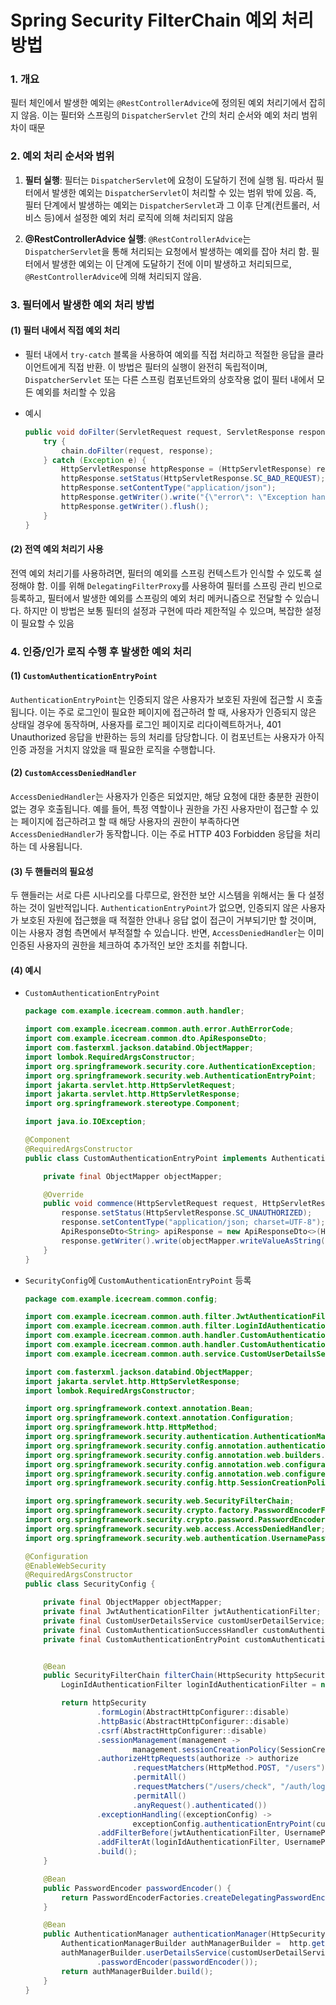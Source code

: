 # Spring Security FilterChain 예외 처리 방법

### 1. 개요

필터 체인에서 발생한 예외는 `@RestControllerAdvice`에 정의된 예외 처리기에서 잡히지 않음. 이는 필터와 스프링의 `DispatcherServlet` 간의 처리 순서와 예외 처리 범위 차이 때문

### 2. 예외 처리 순서와 범위
1. **필터 실행**: 필터는 `DispatcherServlet`에 요청이 도달하기 전에 실행 됨. 따라서 필터에서 발생한 예외는 `DispatcherServlet`이 처리할 수 있는 범위 밖에 있음. 즉, 필터 단계에서 발생하는 예외는 `DispatcherServlet`과 그 이후 단계(컨트롤러, 서비스 등)에서 설정한 예외 처리 로직에 의해 처리되지 않음

2. **@RestControllerAdvice 실행**: `@RestControllerAdvice`는 `DispatcherServlet`을 통해 처리되는 요청에서 발생하는 예외를 잡아 처리 함. 필터에서 발생한 예외는 이 단계에 도달하기 전에 이미 발생하고 처리되므로, `@RestControllerAdvice`에 의해 처리되지 않음.

### 3. 필터에서 발생한 예외 처리 방법

#### (1) 필터 내에서 직접 예외 처리

- 필터 내에서 `try-catch` 블록을 사용하여 예외를 직접 처리하고 적절한 응답을 클라이언트에게 직접 반환. 이 방법은 필터의 실행이 완전히 독립적이며, `DispatcherServlet` 또는 다른 스프링 컴포넌트와의 상호작용 없이 필터 내에서 모든 예외를 처리할 수 있음

- 예시

  ```java
  public void doFilter(ServletRequest request, ServletResponse response, FilterChain chain) throws IOException, ServletException {
      try {
          chain.doFilter(request, response);
      } catch (Exception e) {
          HttpServletResponse httpResponse = (HttpServletResponse) response;
          httpResponse.setStatus(HttpServletResponse.SC_BAD_REQUEST);
          httpResponse.setContentType("application/json");
          httpResponse.getWriter().write("{\"error\": \"Exception handled in filter: " + e.getMessage() + "\"}");
          httpResponse.getWriter().flush();
      }
  }
  ```



#### (2) 전역 예외 처리기 사용

전역 예외 처리기를 사용하려면, 필터의 예외를 스프링 컨텍스트가 인식할 수 있도록 설정해야 함. 이를 위해 `DelegatingFilterProxy`를 사용하여 필터를 스프링 관리 빈으로 등록하고, 필터에서 발생한 예외를 스프링의 예외 처리 메커니즘으로 전달할 수 있습니다. 하지만 이 방법은 보통 필터의 설정과 구현에 따라 제한적일 수 있으며, 복잡한 설정이 필요할 수 있음



### 4. 인증/인가 로직 수행 후 발생한 예외 처리 

#### (1) `CustomAuthenticationEntryPoint`

`AuthenticationEntryPoint`는 인증되지 않은 사용자가 보호된 자원에 접근할 시 호출됩니다. 이는 주로 로그인이 필요한 페이지에 접근하려 할 때, 사용자가 인증되지 않은 상태일 경우에 동작하며, 사용자를 로그인 페이지로 리다이렉트하거나, 401 Unauthorized 응답을 반환하는 등의 처리를 담당합니다. 이 컴포넌트는 사용자가 아직 인증 과정을 거치지 않았을 때 필요한 로직을 수행합니다.

#### (2) `CustomAccessDeniedHandler`

`AccessDeniedHandler`는 사용자가 인증은 되었지만, 해당 요청에 대한 충분한 권한이 없는 경우 호출됩니다. 예를 들어, 특정 역할이나 권한을 가진 사용자만이 접근할 수 있는 페이지에 접근하려고 할 때 해당 사용자의 권한이 부족하다면 `AccessDeniedHandler`가 동작합니다. 이는 주로 HTTP 403 Forbidden 응답을 처리하는 데 사용됩니다.

#### (3) 두 핸들러의 필요성

두 핸들러는 서로 다른 시나리오를 다루므로, 완전한 보안 시스템을 위해서는 둘 다 설정하는 것이 일반적입니다. `AuthenticationEntryPoint`가 없으면, 인증되지 않은 사용자가 보호된 자원에 접근했을 때 적절한 안내나 응답 없이 접근이 거부되기만 할 것이며, 이는 사용자 경험 측면에서 부적절할 수 있습니다. 반면, `AccessDeniedHandler`는 이미 인증된 사용자의 권한을 체크하여 추가적인 보안 조치를 취합니다.

#### (4) 예시

- `CustomAuthenticationEntryPoint`

  ```java
  package com.example.icecream.common.auth.handler;
  
  import com.example.icecream.common.auth.error.AuthErrorCode;
  import com.example.icecream.common.dto.ApiResponseDto;
  import com.fasterxml.jackson.databind.ObjectMapper;
  import lombok.RequiredArgsConstructor;
  import org.springframework.security.core.AuthenticationException;
  import org.springframework.security.web.AuthenticationEntryPoint;
  import jakarta.servlet.http.HttpServletRequest;
  import jakarta.servlet.http.HttpServletResponse;
  import org.springframework.stereotype.Component;
  
  import java.io.IOException;
  
  @Component
  @RequiredArgsConstructor
  public class CustomAuthenticationEntryPoint implements AuthenticationEntryPoint {
  
      private final ObjectMapper objectMapper;
  
      @Override
      public void commence(HttpServletRequest request, HttpServletResponse response, AuthenticationException authException) throws IOException {
          response.setStatus(HttpServletResponse.SC_UNAUTHORIZED);
          response.setContentType("application/json; charset=UTF-8");
          ApiResponseDto<String> apiResponse = new ApiResponseDto<>(HttpServletResponse.SC_UNAUTHORIZED, AuthErrorCode.INVALID_TOKEN.getMessage(), null);
          response.getWriter().write(objectMapper.writeValueAsString(apiResponse));
      }
  }
  ```

- `SecurityConfig`에 `CustomAuthenticationEntryPoint` 등록

  ```java
  package com.example.icecream.common.config;
  
  import com.example.icecream.common.auth.filter.JwtAuthenticationFilter;
  import com.example.icecream.common.auth.filter.LoginIdAuthenticationFilter;
  import com.example.icecream.common.auth.handler.CustomAuthenticationEntryPoint;
  import com.example.icecream.common.auth.handler.CustomAuthenticationSuccessHandler;
  import com.example.icecream.common.auth.service.CustomUserDetailsService;
  
  import com.fasterxml.jackson.databind.ObjectMapper;
  import jakarta.servlet.http.HttpServletResponse;
  import lombok.RequiredArgsConstructor;
  
  import org.springframework.context.annotation.Bean;
  import org.springframework.context.annotation.Configuration;
  import org.springframework.http.HttpMethod;
  import org.springframework.security.authentication.AuthenticationManager;
  import org.springframework.security.config.annotation.authentication.builders.AuthenticationManagerBuilder;
  import org.springframework.security.config.annotation.web.builders.HttpSecurity;
  import org.springframework.security.config.annotation.web.configuration.EnableWebSecurity;
  import org.springframework.security.config.annotation.web.configurers.AbstractHttpConfigurer;
  import org.springframework.security.config.http.SessionCreationPolicy;
  
  import org.springframework.security.web.SecurityFilterChain;
  import org.springframework.security.crypto.factory.PasswordEncoderFactories;
  import org.springframework.security.crypto.password.PasswordEncoder;
  import org.springframework.security.web.access.AccessDeniedHandler;
  import org.springframework.security.web.authentication.UsernamePasswordAuthenticationFilter;
  
  @Configuration
  @EnableWebSecurity
  @RequiredArgsConstructor
  public class SecurityConfig {
  
      private final ObjectMapper objectMapper;
      private final JwtAuthenticationFilter jwtAuthenticationFilter;
      private final CustomUserDetailsService customUserDetailService;
      private final CustomAuthenticationSuccessHandler customAuthenticationSuccessHandler;
      private final CustomAuthenticationEntryPoint customAuthenticationEntryPoint;
  
  
      @Bean
      public SecurityFilterChain filterChain(HttpSecurity httpSecurity, AuthenticationManager authenticationManager) throws Exception {
          LoginIdAuthenticationFilter loginIdAuthenticationFilter = new LoginIdAuthenticationFilter(authenticationManager, customAuthenticationSuccessHandler, objectMapper);
  
          return httpSecurity
                  .formLogin(AbstractHttpConfigurer::disable)
                  .httpBasic(AbstractHttpConfigurer::disable)
                  .csrf(AbstractHttpConfigurer::disable)
                  .sessionManagement(management ->
                          management.sessionCreationPolicy(SessionCreationPolicy.STATELESS))
                  .authorizeHttpRequests(authorize -> authorize
                          .requestMatchers(HttpMethod.POST, "/users")
                          .permitAll()
                          .requestMatchers("/users/check", "/auth/login", "/auth/device/login","auth/reissue")
                          .permitAll()
                          .anyRequest().authenticated())
                  .exceptionHandling((exceptionConfig) ->
                          exceptionConfig.authenticationEntryPoint(customAuthenticationEntryPoint))
                  .addFilterBefore(jwtAuthenticationFilter, UsernamePasswordAuthenticationFilter.class)
                  .addFilterAt(loginIdAuthenticationFilter, UsernamePasswordAuthenticationFilter.class)
                  .build();
      }
  
      @Bean
      public PasswordEncoder passwordEncoder() {
          return PasswordEncoderFactories.createDelegatingPasswordEncoder();
      }
  
      @Bean
      public AuthenticationManager authenticationManager(HttpSecurity http) throws Exception {
          AuthenticationManagerBuilder authManagerBuilder =  http.getSharedObject(AuthenticationManagerBuilder.class);
          authManagerBuilder.userDetailsService(customUserDetailService)
                  .passwordEncoder(passwordEncoder());
          return authManagerBuilder.build();
      }
  }
  ```